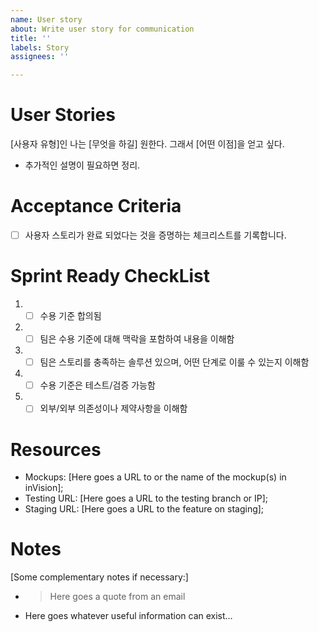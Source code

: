 ```yaml
---
name: User story
about: Write user story for communication
title: ''
labels: Story
assignees: ''

---
```


# User Stories
[사용자 유형]인 나는 
[무엇을 하길] 원한다.
그래서 [어떤 이점]을 얻고 싶다.

* 추가적인 설명이 필요하면 정리.

# Acceptance Criteria
- [ ] 사용자 스토리가 완료 되었다는 것을 증명하는 체크리스트를 기록합니다.

# Sprint Ready CheckList
1. - [ ] 수용 기준 합의됨
2. - [ ] 팀은 수용 기준에 대해 맥락을 포함하여 내용을 이해함
3. - [ ] 팀은 스토리를 충족하는 솔루션 있으며, 어떤 단계로 이룰 수 있는지 이해함
4. - [ ] 수용 기준은 테스트/검증 가능함
5. - [ ] 외부/외부 의존성이나 제약사항을 이해함

# Resources
* Mockups: [Here goes a URL to or the name of the mockup(s) in inVision];
* Testing URL: [Here goes a URL to the testing branch or IP];
* Staging URL: [Here goes a URL to the feature on staging];

# Notes

[Some complementary notes if necessary:]

* > Here goes a quote from an email
* Here goes whatever useful information can exist…
